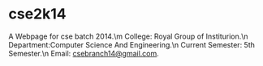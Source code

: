 # cse2k14
A Webpage for cse batch 2014.\m
College: Royal Group of Institurion.\n
Department:Computer Science And Engineering.\n
Current Semester: 5th Semester.\n
Email: csebranch14@gmail.com.

